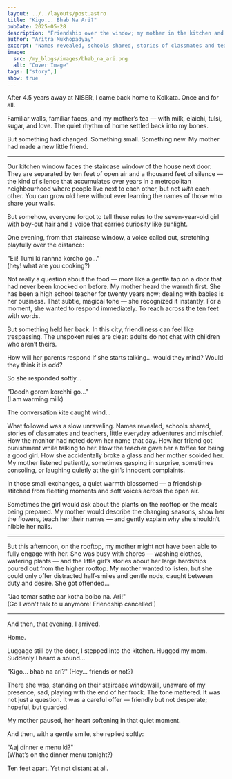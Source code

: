 ```yaml
---
layout: ../../layouts/post.astro
title: "Kigo... Bhab Na Ari?"
pubDate: 2025-05-28
description: "Friendship over the window; my mother in the kitchen and a 7 year old on the other side. Names revealed, schools shared, stories of classmates and teachers, little everyday adventures and mischief. How the monitor had jot down her name that day. How her friend got punishment while talking to her. How the teacher gave her a toffee for being a good girl. How she accidentally broke a glass and her mother scolded her. My mother listened patiently, sometimes gasping in surprise, sometimes consoling, or laughing quietly at the girl’s innocent complaints."
author: "Aritra Mukhopadyay"
excerpt: "Names revealed, schools shared, stories of classmates and teachers, little everyday adventures and mischief. How the monitor had jot down her name that day. How her friend got punishment while talking to her. How the teacher gave her a toffee for being a good girl. How she accidentally broke a glass and her mother scolded her. My mother listened patiently, sometimes gasping in surprise, sometimes consoling, or laughing quietly at the girl’s innocent complaints."
image:
  src: /my_blogs/images/bhab_na_ari.png
  alt: "Cover Image"
tags: ["story",]
show: true
---
```



After 4.5 years away at NISER, I came back home to Kolkata. Once and for all.

Familiar walls, familiar faces, and my mother’s tea — with milk, elaichi, tulsi, sugar, and love. The quiet rhythm of home settled back into my bones.

But something had changed. Something small. Something new. My mother had made a new little friend.

---

Our kitchen window faces the staircase window of the house next door. They are separated by ten feet of open air and a thousand feet of silence — the kind of silence that accumulates over years in a metropolitan neighbourhood where people live next to each other, but not *with* each other. You can grow old here without ever learning the names of those who share your walls.

But somehow, everyone forgot to tell these rules to the seven-year-old girl with boy-cut hair and a voice that carries curiosity like sunlight.

One evening, from that staircase window, a voice called out, stretching playfully over the distance:

"Eii! Tumi ki rannna korcho go..."<br>
(hey! what are you cooking?)

Not really a question about the food — more like a gentle tap on a door that had never been knocked on before. My mother heard the warmth first. She has been a high school teacher for twenty years now; dealing with babies is her business. That subtle, magical tone — she recognized it instantly. For a moment, she wanted to respond immediately. To reach across the ten feet with words.

But something held her back. In this city, friendliness can feel like trespassing. The unspoken rules are clear: adults do not chat with children who aren’t theirs.

How will her parents respond if she starts talking... would they mind? Would they think it is odd?

So she responded softly...

“Doodh gorom korchhi go..."<br>
(I am warming milk)

The conversation kite caught wind...

What followed was a slow unraveling. Names revealed, schools shared, stories of classmates and teachers, little everyday adventures and mischief. How the monitor had noted down her name that day. How her friend got punishment while talking to her. How the teacher gave her a toffee for being a good girl. How she accidentally broke a glass and her mother scolded her. My mother listened patiently, sometimes gasping in surprise, sometimes consoling, or laughing quietly at the girl’s innocent complaints.

In those small exchanges, a quiet warmth blossomed — a friendship stitched from fleeting moments and soft voices across the open air.

Sometimes the girl would ask about the plants on the rooftop or the meals being prepared. My mother would describe the changing seasons, show her the flowers, teach her their names — and gently explain why she shouldn’t nibble her nails.

---

But this afternoon, on the rooftop, my mother might not have been able to fully engage with her. She was busy with chores — washing clothes, watering plants — and the little girl’s stories about her large hardships poured out from the higher rooftop. My mother wanted to listen, but she could only offer distracted half-smiles and gentle nods, caught between duty and desire. She got offended...

"Jao tomar sathe aar kotha bolbo na. Ari!"<br>
(Go I won't talk to u anymore! Friendship cancelled!)

---

And then, that evening, I arrived.

Home.

Luggage still by the door, I stepped into the kitchen. Hugged my mom. Suddenly I heard a sound...

“Kigo… bhab na ari?"
(Hey… friends or not?)

There she was, standing on their staircase windowsill, unaware of my presence, sad, playing with the end of her frock. The tone mattered. It was not just a question. It was a careful offer — friendly but not desperate; hopeful, but guarded.

My mother paused, her heart softening in that quiet moment.

And then, with a gentle smile, she replied softly:

“Aaj dinner e menu ki?"<br>
(What’s on the dinner menu tonight?)

Ten feet apart. Yet not distant at all.
